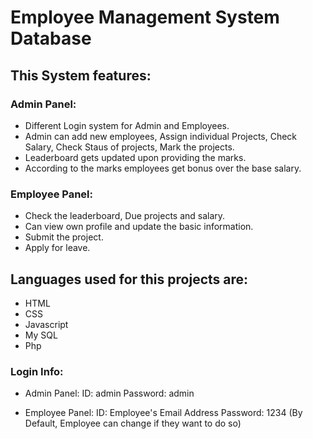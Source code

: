 # Employee Management System Database


## This System features:
### Admin Panel:
* Different Login system for Admin and Employees.
* Admin can add new employees, Assign individual Projects, Check Salary, Check Staus of projects, Mark the projects.
* Leaderboard gets updated upon providing the marks.
* According to the marks employees get bonus over the base salary.

### Employee Panel:
* Check the leaderboard, Due projects and salary.
* Can view own profile and update the basic information.
* Submit the project.
* Apply for leave.

## Languages used for this projects are:
* HTML
* CSS
* Javascript
* My SQL
* Php


### Login Info:

* Admin Panel:
ID: admin
Password: admin

* Employee Panel:
ID: Employee's Email Address
Password: 1234 (By Default, Employee can change if they want to do so)